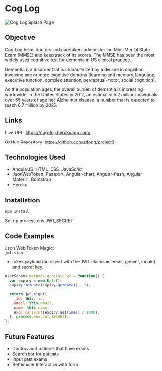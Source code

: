 # Cog Log

![Cog Log Splash Page](http://i.imgur.com/K4vDvNv.png)

## Objective

Cog Log helps doctors and caretakers administer the Mini-Mental State Exam (MMSE) and keep track of its scores. The MMSE has been the most widely used cognitive test for dementia in US clinical practice.  

Dementia is a disorder that is characterized by a decline in cognition involving one or more cognitive domains (learning and memory, language, executive function, complex attention, perceptual-motor, social cognition).  

As the population ages, the overall burden of dementia is increasing worldwide. In the United States in 2012, an estimated 5.2 million individuals over 65 years of age had Alzheimer disease, a number that is expected to reach 6.7 million by 2025.



## Links

Live URL: https://cog-log.herokuapp.com/

GitHub Repository: https://github.com/zjfong/project3


## Technologies Used
* AngularJS, HTML, CSS, JavaScript
* JsonWebToken, Passport, Angular-chart, Angular-flash, Angular Material, Bootstrap
* Heroku

## Installation
```
npm install
```
Set up process.env.JWT_SECRET

## Code Examples

Json Web Token Magic:  
```jwt.sign```
- takes payload (an object with the JWT claims ie. email, gender, locale) and secret key.

```javascript
userSchema.methods.generateJwt = function() {
  var expiry = new Date();
  expiry.setDate(expiry.getDate() + 7);

  return jwt.sign({
    _id: this._id,
    email: this.email,
    name: this.name,
    exp: parseInt(expiry.getTime() / 1000),
  }, process.env.JWT_SECRET);
};
```


## Future Features
* Doctors add patients that have exams
* Search bar for patients
* Input past exams
* Better user interaction with form



